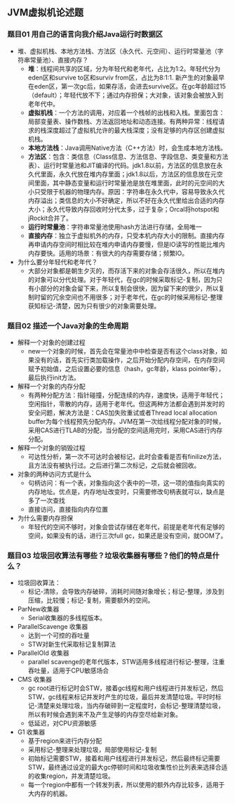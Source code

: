 ## JVM虚拟机论述题
### 题目01 用自己的语言向我介绍Java运行时数据区
- 堆、虚拟机栈、本地方法栈、方法区（永久代、元空间）、运行时常量池（字符串常量池）、直接内存？
  - **堆**：线程间共享的区域，分为年轻代和老年代，占比为1:2。年轻代分为eden区和survive to区和surviv from区，占比为8:1:1. 新产生的对象最早在eden区，第一次gc后，如果存活，会进去survive区。在gc年龄超过15（default）；年轻代放不下；通过内存担保；大对象，该对象会被放入到老年代中。
  - **虚拟机栈**：一个方法的调用，对应着一个栈帧的出栈和入栈。里面包含：局部变量表、操作数栈、方法返回地址和动态连接。有两种异常：线程请求的栈深度超过了虚拟机允许的最大栈深度；没有足够的内存区创建虚拟机栈。
  - **本地方法栈**：Java调用Native方法（C++方法）时，会生成本地方法栈。
  - **方法区**：包含：类信息（Class信息、方法信息、字段信息、类变量和方法表）、运行时常量池和JIT编译的代码。jdk1.8以前，方法区的信息放在永久代里面，永久代放在堆内存里面；jdk1.8以后，方法区的信息放在元空间里面，其中静态变量和运行时常量池是放在堆里面，此时的元空间的大小只受限于机器的物理内存。原因：字符串在永久代中，容易导致永久代内存溢出；类信息的大小不好确定，所以不好在永久代里给出合适的内存大小；永久代导致内存回收时分代太多，过于复杂；Orcal将hotspot和jRockit合并了。
  - **运行时常量池**：字符串常量池使用hash方法进行存储，全局唯一
  - **直接内存**：独立于虚拟机外的内存，只受本机内存大小的限制。直接内存再申请内存空间时相比较在堆内申请内存要慢，但是IO读写的性能比堆内内存要快。适用的场景：有很大的内存需要存储；频繁IO。
- 为什么要分年轻代和老年代？
  - 大部分对象都是朝生夕灭的，而存活下来的对象会存活很久，所以在堆内的对象可以分代处理。对于年轻代，在gc的时候采取标记-复制，因为只有小部分的对象会留下来，所以复制会很快，因为留下来的很少，所以复制时留的冗余空间也不用很多；对于老年代，在gc的时候采用标记-整理获知标记-清楚，因为只有很少的对象需要处理。
  
### 题目02 描述一个Java对象的生命周期
- 解释一个对象的创建过程
  - new一个对象的时候，首先会在常量池中中检查是否有这个class对象，如果没有的话，首先实行类加载操作，之后开始分配内存空间，在内存空间赋予初始值，之后设置必要的信息（hash，gc年龄，klass pointer等），最后执行init方法。
- 解释一个对象的内存分配
  - 有两种分配方法：指针碰撞，分配连续的内存，速度快，适用于年轻代；空闲指针，零散的内存，适用于老年代。但这两种方法都会遇到并发时的安全问题，解决方法是：CAS加失败重试或者Thread local allocation buffer为每个线程预先分配内存。JVM在第一次给线程分配对象的时候，采用CAS进行TLAB的分配，当分配的空间适用完时，采用CAS进行内存分配。
- 解释一个对象的销毁过程
  - 可达性分析，第一次不可达时会被标记，此时会查看是否有finilize方法，且方法没有被执行过。之后进行第二次标记，之后就会被回收。
- 对象的两种访问方式是什么
  - 句柄访问：有一个表，对象指向这个表中的一项，这一项的值指向真实的内存地址。优点是，内存地址改变时，只需要修改句柄表就可以，缺点是多了一次查找
  - 直接访问，直接指向内存位置
- 为什么需要内存担保
  - 年轻代的空间不够时，对象会尝试存储在老年代，前提是老年代有足够的空间，如果没有的话，进行三次full gc，如果还是没有空间，就OOM了。
  
### 题目03 垃圾回收算法有哪些？垃圾收集器有哪些？他们的特点是什么？
- 垃圾回收算法：
  - 标记-清除，会导致内存破碎，消耗时间随对象增长；标记-整理，涉及到压缩，比较慢；标记-复制，需要额外的空间。
- ParNew收集器
  - Serial收集器的多线程版本。
- ParallelScavenge 收集器
  - 达到一个可控的吞吐量
  - STW对新生代采取标记复制算法
- ParallelOld 收集器
  - parallel scavenge的老年代版本，STW适用多线程进行标记-整理，注重吞吐量，适用于CPU敏感场合
- CMS 收集器
  - gc root进行标记时会STW，接着gc线程和用户线程进行并发标记，然后STW，gc线程来标记并发时产生的垃圾，最后并发清楚垃圾。平时时标记-清楚来处理垃圾，当内存破碎到一定程度时，会标记-整理清楚垃圾，所以有时候会遇到来不及产生足够的内存空尽给新对象。
  - 低延迟，对CPU资源敏感
- G1 收集器
  - 基于region来进行内存分配
  - 采用标记-整理来处理垃圾，局部使用标记-复制
  - 初始标记需要STW，接着和用户线程进行并发标记，然后最终标记需要STW，最终通过设定的最大gc停顿时间和垃圾收集性价比列表来选择合适的收集region，并发清楚垃圾。
  - 每一个region中都有一个转发列表，所以使用的额外内存比较多，适用于大内存的机器。